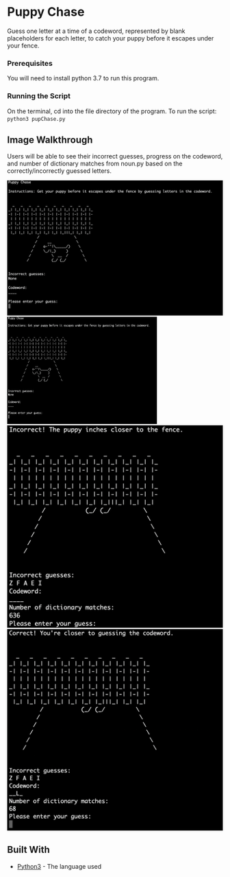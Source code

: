 # Puppy Chase

Guess one letter at a time of a codeword, represented by blank placeholders for each letter, to catch your puppy before it escapes under your fence.


### Prerequisites

You will need to install python 3.7 to run this program.

### Running the Script
On the terminal, cd into the file directory of the program.
To run the script: `python3 pupChase.py`

## Image Walkthrough 

Users will be able to see their incorrect guesses, progress on the codeword, and number of dictionary matches from noun.py based on the correctly/incorrectly guessed letters.

![puppy chase](pupChase_img1.png)
<img src="pupChase_img1.png" height="250" width="350">
![puppy chaset](pupChase_img2.png )
![puppy chase](pupChase_img3.png )

## Built With

* [Python3](https://www.python.org/downloads/release/python-370/) - The language used

